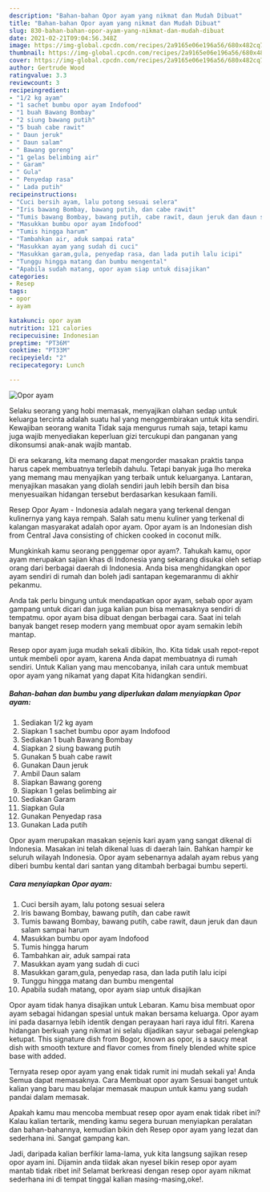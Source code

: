 ```yaml
---
description: "Bahan-bahan Opor ayam yang nikmat dan Mudah Dibuat"
title: "Bahan-bahan Opor ayam yang nikmat dan Mudah Dibuat"
slug: 830-bahan-bahan-opor-ayam-yang-nikmat-dan-mudah-dibuat
date: 2021-02-21T09:04:56.348Z
image: https://img-global.cpcdn.com/recipes/2a9165e06e196a56/680x482cq70/opor-ayam-foto-resep-utama.jpg
thumbnail: https://img-global.cpcdn.com/recipes/2a9165e06e196a56/680x482cq70/opor-ayam-foto-resep-utama.jpg
cover: https://img-global.cpcdn.com/recipes/2a9165e06e196a56/680x482cq70/opor-ayam-foto-resep-utama.jpg
author: Gertrude Wood
ratingvalue: 3.3
reviewcount: 3
recipeingredient:
- "1/2 kg ayam"
- "1 sachet bumbu opor ayam Indofood"
- "1 buah Bawang Bombay"
- "2 siung bawang putih"
- "5 buah cabe rawit"
- " Daun jeruk"
- " Daun salam"
- " Bawang goreng"
- "1 gelas belimbing air"
- " Garam"
- " Gula"
- " Penyedap rasa"
- " Lada putih"
recipeinstructions:
- "Cuci bersih ayam, lalu potong sesuai selera"
- "Iris bawang Bombay, bawang putih, dan cabe rawit"
- "Tumis bawang Bombay, bawang putih, cabe rawit, daun jeruk dan daun salam sampai harum"
- "Masukkan bumbu opor ayam Indofood"
- "Tumis hingga harum"
- "Tambahkan air, aduk sampai rata"
- "Masukkan ayam yang sudah di cuci"
- "Masukkan garam,gula, penyedap rasa, dan lada putih lalu icipi"
- "Tunggu hingga matang dan bumbu mengental"
- "Apabila sudah matang, opor ayam siap untuk disajikan"
categories:
- Resep
tags:
- opor
- ayam

katakunci: opor ayam 
nutrition: 121 calories
recipecuisine: Indonesian
preptime: "PT36M"
cooktime: "PT33M"
recipeyield: "2"
recipecategory: Lunch

---
```



![Opor ayam](https://img-global.cpcdn.com/recipes/2a9165e06e196a56/680x482cq70/opor-ayam-foto-resep-utama.jpg)

Selaku seorang yang hobi memasak, menyajikan olahan sedap untuk keluarga tercinta adalah suatu hal yang menggembirakan untuk kita sendiri. Kewajiban seorang  wanita Tidak saja mengurus rumah saja, tetapi kamu juga wajib menyediakan keperluan gizi tercukupi dan panganan yang dikonsumsi anak-anak wajib mantab.

Di era  sekarang, kita memang dapat mengorder masakan praktis tanpa harus capek membuatnya terlebih dahulu. Tetapi banyak juga lho mereka yang memang mau menyajikan yang terbaik untuk keluarganya. Lantaran, menyajikan masakan yang diolah sendiri jauh lebih bersih dan bisa menyesuaikan hidangan tersebut berdasarkan kesukaan famili. 

Resep Opor Ayam - Indonesia adalah negara yang terkenal dengan kulinernya yang kaya rempah. Salah satu menu kuliner yang terkenal di kalangan masyarakat adalah opor ayam. Opor ayam is an Indonesian dish from Central Java consisting of chicken cooked in coconut milk.

Mungkinkah kamu seorang penggemar opor ayam?. Tahukah kamu, opor ayam merupakan sajian khas di Indonesia yang sekarang disukai oleh setiap orang dari berbagai daerah di Indonesia. Anda bisa menghidangkan opor ayam sendiri di rumah dan boleh jadi santapan kegemaranmu di akhir pekanmu.

Anda tak perlu bingung untuk mendapatkan opor ayam, sebab opor ayam gampang untuk dicari dan juga kalian pun bisa memasaknya sendiri di tempatmu. opor ayam bisa dibuat dengan berbagai cara. Saat ini telah banyak banget resep modern yang membuat opor ayam semakin lebih mantap.

Resep opor ayam juga mudah sekali dibikin, lho. Kita tidak usah repot-repot untuk membeli opor ayam, karena Anda dapat membuatnya di rumah sendiri. Untuk Kalian yang mau mencobanya, inilah cara untuk membuat opor ayam yang nikamat yang dapat Kita hidangkan sendiri.

<!--inarticleads1-->

##### Bahan-bahan dan bumbu yang diperlukan dalam menyiapkan Opor ayam:

1. Sediakan 1/2 kg ayam
1. Siapkan 1 sachet bumbu opor ayam Indofood
1. Sediakan 1 buah Bawang Bombay
1. Siapkan 2 siung bawang putih
1. Gunakan 5 buah cabe rawit
1. Gunakan  Daun jeruk
1. Ambil  Daun salam
1. Siapkan  Bawang goreng
1. Siapkan 1 gelas belimbing air
1. Sediakan  Garam
1. Siapkan  Gula
1. Gunakan  Penyedap rasa
1. Gunakan  Lada putih


Opor ayam merupakan masakan sejenis kari ayam yang sangat dikenal di Indonesia. Masakan ini telah dikenal luas di daerah lain. Bahkan hampir ke seluruh wilayah Indonesia. Opor ayam sebenarnya adalah ayam rebus yang diberi bumbu kental dari santan yang ditambah berbagai bumbu seperti. 

<!--inarticleads2-->

##### Cara menyiapkan Opor ayam:

1. Cuci bersih ayam, lalu potong sesuai selera
1. Iris bawang Bombay, bawang putih, dan cabe rawit
1. Tumis bawang Bombay, bawang putih, cabe rawit, daun jeruk dan daun salam sampai harum
1. Masukkan bumbu opor ayam Indofood
1. Tumis hingga harum
1. Tambahkan air, aduk sampai rata
1. Masukkan ayam yang sudah di cuci
1. Masukkan garam,gula, penyedap rasa, dan lada putih lalu icipi
1. Tunggu hingga matang dan bumbu mengental
1. Apabila sudah matang, opor ayam siap untuk disajikan


Opor ayam tidak hanya disajikan untuk Lebaran. Kamu bisa membuat opor ayam sebagai hidangan spesial untuk makan bersama keluarga. Opor ayam ini pada dasarnya lebih identik dengan perayaan hari raya idul fitri. Karena hidangan berkuah yang nikmat ini selalu dijadikan sayur sebagai pelengkap ketupat. This signature dish from Bogor, known as opor, is a saucy meat dish with smooth texture and flavor comes from finely blended white spice base with added. 

Ternyata resep opor ayam yang enak tidak rumit ini mudah sekali ya! Anda Semua dapat memasaknya. Cara Membuat opor ayam Sesuai banget untuk kalian yang baru mau belajar memasak maupun untuk kamu yang sudah pandai dalam memasak.

Apakah kamu mau mencoba membuat resep opor ayam enak tidak ribet ini? Kalau kalian tertarik, mending kamu segera buruan menyiapkan peralatan dan bahan-bahannya, kemudian bikin deh Resep opor ayam yang lezat dan sederhana ini. Sangat gampang kan. 

Jadi, daripada kalian berfikir lama-lama, yuk kita langsung sajikan resep opor ayam ini. Dijamin anda tiidak akan nyesel bikin resep opor ayam mantab tidak ribet ini! Selamat berkreasi dengan resep opor ayam nikmat sederhana ini di tempat tinggal kalian masing-masing,oke!.

